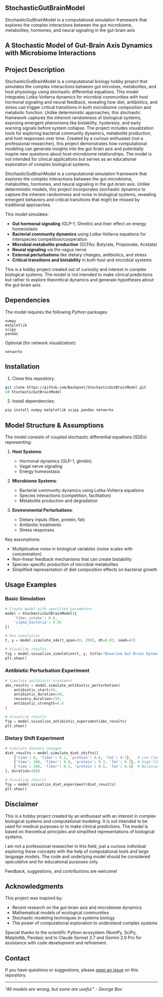 ## StochasticGutBrainModel
StochasticGutBrainModel is a computational simulation framework that explores the complex interactions between the gut microbiome, metabolites, hormones, and neural signaling in the gut-brain axis

## A Stochastic Model of Gut-Brain Axis Dynamics with Microbiome Interactions

## Project Description

StochasticGutBrainModel is a computational biology hobby project that simulates the complex interactions between gut microbes, metabolites, and host physiology using stochastic differential equations. This model integrates Lotka-Volterra dynamics for microbial communities with host hormonal signaling and neural feedback, revealing how diet, antibiotics, and stress can trigger critical transitions in both microbiome composition and metabolic function. Unlike deterministic approaches, this stochastic framework captures the inherent randomness of biological systems, exposing emergent phenomena like bistability, hysteresis, and early warning signals before system collapse. The project includes visualization tools for exploring bacterial community dynamics, metabolite production, and host responses over time. Created by a curious enthusiast (not a professional researcher), this project demonstrates how computational modeling can generate insights into the gut-brain axis and potentially inspire new questions about host-microbiome relationships. The model is not intended for clinical applications but serves as an educational exploration of complex biological systems.

StochasticGutBrainModel is a computational simulation framework that explores the complex interactions between the gut microbiome, metabolites, hormones, and neural signaling in the gut-brain axis. Unlike deterministic models, this project incorporates stochastic dynamics to capture the inherent randomness and noise in biological systems, revealing emergent behaviors and critical transitions that might be missed by traditional approaches.

This model simulates:

- **Gut hormonal signaling** (GLP-1, Ghrelin) and their effect on energy homeostasis
- **Bacterial community dynamics** using Lotka-Volterra equations for interspecies competition/cooperation
- **Microbial metabolite production** (SCFAs: Butyrate, Propionate, Acetate)
- **Neural signaling** via the vagus nerve
- **External perturbations** like dietary changes, antibiotics, and stress
- **Critical transitions and bistability** in both host and microbial systems

This is a hobby project created out of curiosity and interest in complex biological systems. The model is not intended to make clinical predictions but rather to explore theoretical dynamics and generate hypotheses about the gut-brain axis.

## Dependencies

The model requires the following Python packages:

```
numpy
matplotlib
scipy
pandas
```

Optional (for network visualization):
```
networkx
```

## Installation

1. Clone this repository:
```bash
git clone https://github.com/Bashpoet/StochasticGutBrainModel.git
cd StochasticGutBrainModel
```

2. Install dependencies:
```bash
pip install numpy matplotlib scipy pandas networkx
```

## Model Structure & Assumptions

The model consists of coupled stochastic differential equations (SDEs) representing:

1. **Host Systems**:
   - Hormonal dynamics (GLP-1, ghrelin)
   - Vagal nerve signaling
   - Energy homeostasis

2. **Microbiome Systems**:
   - Bacterial community dynamics using Lotka-Volterra equations
   - Species interactions (competition, facilitation)
   - Metabolite production and degradation

3. **Environmental Perturbations**:
   - Dietary inputs (fiber, protein, fat)
   - Antibiotic treatments
   - Stress responses

Key assumptions:
- Multiplicative noise in biological variables (noise scales with concentration)
- Non-linear feedback mechanisms that can create bistability
- Species-specific production of microbial metabolites
- Simplified representation of diet composition effects on bacterial growth

## Usage Examples

### Basic Simulation

```python
# Create model with specified parameters
model = StochasticGutBrainModel({
    'fiber_intake': 0.6,
    'sigma_bacteria': 0.05
})

# Run simulation
t, y = model.simulate_sde(t_span=(0, 200), dt=0.05, seed=42)

# Visualize results
fig = model.visualize_simulation(t, y, title="Baseline Gut-Brain Dynamics")
plt.show()
```

### Antibiotic Perturbation Experiment

```python
# Simulate antibiotic treatment
abx_results = model.simulate_antibiotic_perturbation(
    antibiotic_start=50,
    antibiotic_duration=30,
    recovery_duration=150,
    antibiotic_strength=0.8
)

# Visualize results
fig = model.visualize_antibiotic_experiment(abx_results)
plt.show()
```

### Dietary Shift Experiment

```python
# Simulate dietary changes
diet_results = model.simulate_diet_shifts([
    {'time': 0, 'fiber': 0.2, 'protein': 0.6, 'fat': 0.7},   # Low-fiber, high-fat diet
    {'time': 100, 'fiber': 0.8, 'protein': 0.3, 'fat': 0.2}, # High-fiber, low-fat diet
    {'time': 200, 'fiber': 0.5, 'protein': 0.5, 'fat': 0.5}  # Balanced diet
], duration=100)

# Visualize results
fig = model.visualize_diet_experiment(diet_results)
plt.show()
```

## Disclaimer

This is a hobby project created by an enthusiast with an interest in complex biological systems and computational modeling. It is not intended to be used for medical purposes or to make clinical predictions. The model is based on theoretical principles and simplified representations of biological systems.

I am not a professional researcher in this field, just a curious individual exploring these concepts with the help of computational tools and large language models. The code and underlying model should be considered speculative and for educational purposes only.

Feedback, suggestions, and contributions are welcome!

## Acknowledgments

This project was inspired by:
- Recent research on the gut-brain axis and microbiome dynamics
- Mathematical models of ecological communities
- Stochastic modeling techniques in systems biology
- The power of computational exploration to understand complex systems

Special thanks to the scientific Python ecosystem (NumPy, SciPy, Matplotlib, Pandas) and to Claude Sonnet 3.7 and Gemini 2.0 Pro for assistance with code development and refinement.

## Contact

If you have questions or suggestions, please [open an issue](https://github.com/yourusername/StochasticGutBrainModel/issues) on this repository.

---

*"All models are wrong, but some are useful." - George Box*
